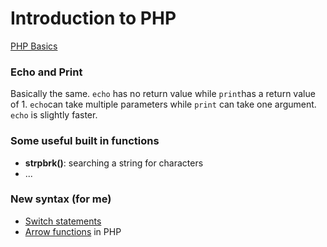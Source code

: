 # Introduction to PHP

[PHP Basics](https://www.w3schools.com/php/default.asp)

### Echo and Print

Basically the same. `echo` has no return value while `print`has a return value of 1. `echo`can take multiple parameters while `print` can take one argument. `echo` is slightly faster.

### Some useful built in functions

- __strpbrk()__: searching a string for characters 
- ...

### New syntax (for me)

- [Switch statements](https://www.w3schools.com/php/php_switch.asp)
- [Arrow functions](https://www.php.net/manual/en/functions.arrow.php) in PHP
